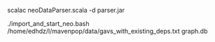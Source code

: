 scalac neoDataParser.scala -d parser.jar

./import_and_start_neo.bash /home/edhdz/l/mavenpop/data/gavs_with_existing_deps.txt graph.db
